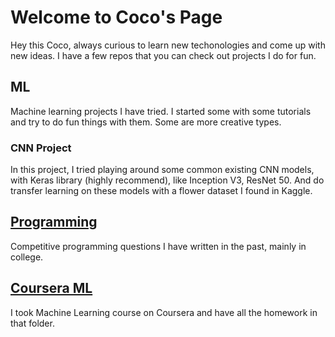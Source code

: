 # Welcome to Coco's Page

Hey this Coco, always curious to learn new techonologies and come up with new ideas.
I have a few repos that you can check out projects I do for fun.

## ML

Machine learning projects I have tried. I started some with some tutorials and try to do fun things with them. Some are more creative types.

### CNN Project

In this project, I tried playing around some common existing CNN models, with Keras library (highly recommend), like Inception V3, ResNet 50. And do transfer learning on these models with a flower dataset I found in Kaggle.

## [Programming](https://github.com/cocokechun/Programming)

Competitive programming questions I have written in the past, mainly in college.

## [Coursera ML](https://github.com/cocokechun/CourseraML)

I took Machine Learning course on Coursera and have all the homework in that folder.
